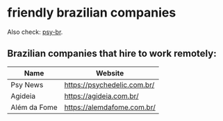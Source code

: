 # friendly brazilian companies

Also check: [psy-br](https://psybr.com.br).

## Brazilian companies that hire to work remotely:

Name | Website
------------ | -------
Psy News | https://psychedelic.com.br/
Agideia | https://agideia.com.br/
Além da Fome | https://alemdafome.com.br/
